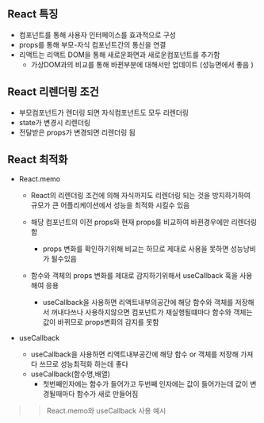 ## React 특징

- 컴포넌트를 통해 사용자 인터페이스를 효과적으로 구성
- props를 통해 부모-자식 컴포넌트간의 통신을 연결
- 리액트는 리액트 DOM을 통해 새로운화면과 새로운컴포넌트를 추가함
  - 가상DOM과의 비교를 통해 바뀐부분에 대해서만 업데이트 (성능면에서 좋음 )

## React 리렌더링 조건

- 부모컴포넌트가 렌더링 되면 자식컴포넌트도 모두 리렌더링
- state가 변경시 리렌더링
- 전달받은 props가 변경되면 리렌더링 됨

## React 최적화

- React.memo

  - React의 리렌더링 조건에 의해 자식까지도 리렌더링 되는 것을 방지하기하여 규모가 큰 어플리케이션에서 성능을 최적화 시킬수 있음
  - 해당 컴포넌트의 이전 props와 현재 props를 비교하여 바뀐경우에만 리렌더링함

    - props 변화를 확인하기위해 비교는 하므로 제대로 사용을 못하면 성능낭비가 될수있음

  - 함수와 객체의 props 변화를 제대로 감지하기위해서 useCallback 훅을 사용해여 응용
    - useCallback을 사용하면 리액트내부의공간에 해당 함수와 객체를 저장해서 꺼내다쓰나 사용하지않으면 컴포넌트가 재실행될떄마다 함수와 객체는 값이 바뀌므로 props변화의 감지를 못함

- useCallback
  - useCallback을 사용하면 리액트내부공간에 해당 함수 or 객체를 저장해 가져다 쓰므로
    성능최적화 하는데 좋다
  - useCallback(함수명,배열)
    - 첫번째인자에는 함수가 들어가고 두번째 인자에는 값이 들어가는데 값이 변경될때마다 함수가 새로 만들어짐

> > React.memo와 useCallback 사용 예시

```jsx

```
